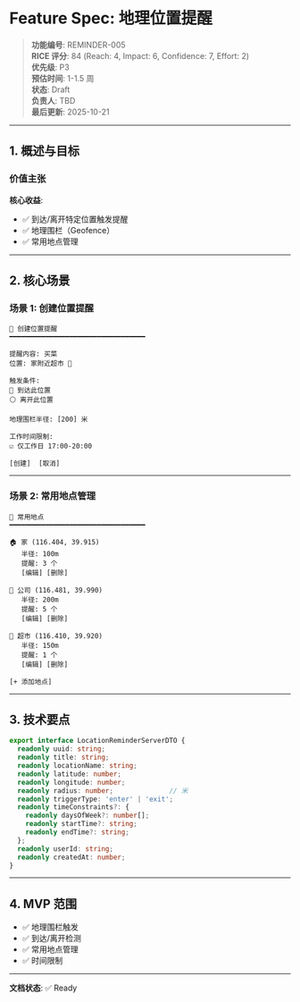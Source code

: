 # Feature Spec: 地理位置提醒

> **功能编号**: REMINDER-005  
> **RICE 评分**: 84 (Reach: 4, Impact: 6, Confidence: 7, Effort: 2)  
> **优先级**: P3  
> **预估时间**: 1-1.5 周  
> **状态**: Draft  
> **负责人**: TBD  
> **最后更新**: 2025-10-21

---

## 1. 概述与目标

### 价值主张

**核心收益**:
- ✅ 到达/离开特定位置触发提醒
- ✅ 地理围栏（Geofence）
- ✅ 常用地点管理

---

## 2. 核心场景

### 场景 1: 创建位置提醒

```
📍 创建位置提醒
━━━━━━━━━━━━━━━━━━━━━━━━━━━━━━━━━━

提醒内容: 买菜
位置: 家附近超市 🏪

触发条件:
🔘 到达此位置
⚪ 离开此位置

地理围栏半径: [200] 米

工作时间限制:
☑️ 仅工作日 17:00-20:00

[创建]  [取消]
```

---

### 场景 2: 常用地点管理

```
📌 常用地点
━━━━━━━━━━━━━━━━━━━━━━━━━━━━━━━━━━

🏠 家 (116.404, 39.915)
   半径: 100m
   提醒: 3 个
   [编辑] [删除]

🏢 公司 (116.481, 39.990)
   半径: 200m
   提醒: 5 个
   [编辑] [删除]

🏪 超市 (116.410, 39.920)
   半径: 150m
   提醒: 1 个
   [编辑] [删除]

[+ 添加地点]
```

---

## 3. 技术要点

```typescript
export interface LocationReminderServerDTO {
  readonly uuid: string;
  readonly title: string;
  readonly locationName: string;
  readonly latitude: number;
  readonly longitude: number;
  readonly radius: number;              // 米
  readonly triggerType: 'enter' | 'exit';
  readonly timeConstraints?: {
    readonly daysOfWeek?: number[];
    readonly startTime?: string;
    readonly endTime?: string;
  };
  readonly userId: string;
  readonly createdAt: number;
}
```

---

## 4. MVP 范围

- ✅ 地理围栏触发
- ✅ 到达/离开检测
- ✅ 常用地点管理
- ✅ 时间限制

---

**文档状态**: ✅ Ready

